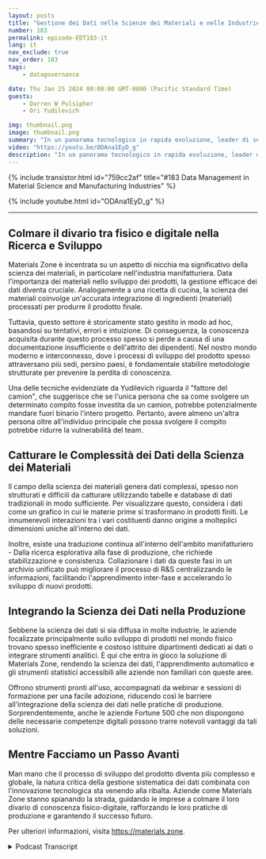 ```yaml
---
layout: posts
title: "Gestione dei Dati nelle Scienze dei Materiali e nelle Industrie Manifatturiere"
number: 183
permalink: episode-EDT183-it
lang: it
nav_exclude: true
nav_order: 183
tags:
    - datagovernance

date: Thu Jan 25 2024 00:00:00 GMT-0800 (Pacific Standard Time)
guests:
    - Darren W Pulsipher
    - Ori Yudilevich 

img: thumbnail.png
image: thumbnail.png
summary: "In un panorama tecnologico in rapida evoluzione, leader di settori diversi applicano l'analisi dei dati, l'apprendimento automatico e l'intelligenza artificiale alle loro operazioni. Oggi, guardiamo più a fondo ad un'azienda che guida la trasformazione digitale nell'industria manifatturiera - Ori Yudilevich, il CTO di Materials Zone."
video: "https://youtu.be/ODAna1EyD_g"
description: "In un panorama tecnologico in rapida evoluzione, leader di settori diversi applicano l'analisi dei dati, l'apprendimento automatico e l'intelligenza artificiale alle loro operazioni. Oggi, guardiamo più a fondo ad un'azienda che guida la trasformazione digitale nell'industria manifatturiera - Ori Yudilevich, il CTO di Materials Zone."
---
```


<div>
{% include transistor.html id="759cc2af" title="#183 Data Management in Material Science and Manufacturing Industries" %}

{% include youtube.html id="ODAna1EyD_g" %}
</div>

---

## Colmare il divario tra fisico e digitale nella Ricerca e Sviluppo

Materials Zone è incentrata su un aspetto di nicchia ma significativo della scienza dei materiali, in particolare nell'industria manifatturiera. Data l'importanza dei materiali nello sviluppo dei prodotti, la gestione efficace dei dati diventa cruciale. Analogamente a una ricetta di cucina, la scienza dei materiali coinvolge un'accurata integrazione di ingredienti (materiali) processati per produrre il prodotto finale.

Tuttavia, questo settore è storicamente stato gestito in modo ad hoc, basandosi su tentativi, errori e intuizione. Di conseguenza, la conoscenza acquisita durante questo processo spesso si perde a causa di una documentazione insufficiente o dell'attrito dei dipendenti. Nel nostro mondo moderno e interconnesso, dove i processi di sviluppo del prodotto spesso attraversano più sedi, persino paesi, è fondamentale stabilire metodologie strutturate per prevenire la perdita di conoscenza.

Una delle tecniche evidenziate da Yudilevich riguarda il "fattore del camion", che suggerisce che se l'unica persona che sa come svolgere un determinato compito fosse investita da un camion, potrebbe potenzialmente mandare fuori binario l'intero progetto. Pertanto, avere almeno un'altra persona oltre all'individuo principale che possa svolgere il compito potrebbe ridurre la vulnerabilità del team.

## Catturare le Complessità dei Dati della Scienza dei Materiali

Il campo della scienza dei materiali genera dati complessi, spesso non strutturati e difficili da catturare utilizzando tabelle e database di dati tradizionali in modo sufficiente. Per visualizzare questo, considera i dati come un grafico in cui le materie prime si trasformano in prodotti finiti. Le innumerevoli interazioni tra i vari costituenti danno origine a molteplici dimensioni uniche all'interno dei dati.

Inoltre, esiste una traduzione continua all'interno dell'ambito manifatturiero - Dalla ricerca esplorativa alla fase di produzione, che richiede stabilizzazione e consistenza. Collazionare i dati da queste fasi in un archivio unificato può migliorare il processo di R&S centralizzando le informazioni, facilitando l'apprendimento inter-fase e accelerando lo sviluppo di nuovi prodotti.

## Integrando la Scienza dei Dati nella Produzione

Sebbene la scienza dei dati si sia diffusa in molte industrie, le aziende focalizzate principalmente sullo sviluppo di prodotti nel mondo fisico trovano spesso inefficiente e costoso istituire dipartimenti dedicati ai dati o integrare strumenti analitici. È qui che entra in gioco la soluzione di Materials Zone, rendendo la scienza dei dati, l'apprendimento automatico e gli strumenti statistici accessibili alle aziende non familiari con queste aree.

Offrono strumenti pronti all'uso, accompagnati da webinar e sessioni di formazione per una facile adozione, riducendo così le barriere all'integrazione della scienza dei dati nelle pratiche di produzione. Sorprendentemente, anche le aziende Fortune 500 che non dispongono delle necessarie competenze digitali possono trarre notevoli vantaggi da tali soluzioni.

## Mentre Facciamo un Passo Avanti

Man mano che il processo di sviluppo del prodotto diventa più complesso e globale, la natura critica della gestione sistematica dei dati combinata con l'innovazione tecnologica sta venendo alla ribalta. Aziende come Materials Zone stanno spianando la strada, guidando le imprese a colmare il loro divario di conoscenza fisico-digitale, rafforzando le loro pratiche di produzione e garantendo il successo futuro.

Per ulteriori informazioni, visita https://materials.zone.



<details>
<summary> Podcast Transcript </summary>

<p></p>

</details>
